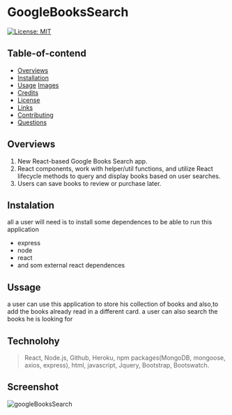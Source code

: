 # GoogleBooksSearch
[![License: MIT](https://img.shields.io/badge/License-MIT-yellow.svg)](https://opensource.org/licenses/MIT)

## Table-of-contend

-   [Overviews](#overviews)
-   [Installation](#installation)
-   [Usage](#usage)
    [Images](#images)
-   [Credits](#credits)
-   [License](#license)
-   [Links](#links)
-   [Contributing](#contributing)
-   [Questions](#questions)


## Overviews
1. New React-based Google Books Search app. 
2. React components, work with helper/util functions, and utilize React lifecycle methods to query and display books based on user searches. 
3. Users can save books to review or purchase later.

## Instalation

all a user will need is to install some dependences to be able to run this application
- express
- node
- react
- and som external react dependences

## Ussage

a user can use this application to store his collection of books 
and also,to add the books already read in a different card.
a user can also search the books he is looking for 

## Technolohy
> React, Node.js, Github, Heroku, npm packages(MongoDB, mongoose, axios, express), html, javascript, Jquery, Bootstrap, Bootswatch.

## Screenshot
![googleBooksSearch](https://user-images.githubusercontent.com/44251380/55913098-cee58c80-5bb1-11e9-985e-a2fe0380d833.jpg)
